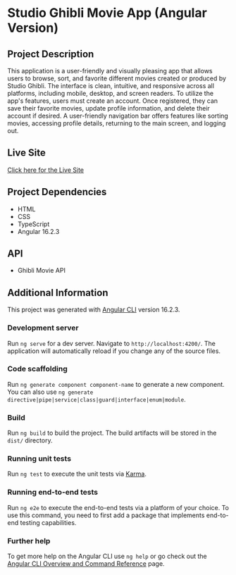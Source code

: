 # Studio Ghibli Movie App (Angular Version)

## Project Description

This application is a user-friendly and visually pleasing app that allows users to browse, sort, and favorite different movies created or produced by Studio Ghibli. The interface is clean, intuitive, and responsive across all platforms, including mobile, desktop, and screen readers. To utilize the app's features, users must create an account. Once registered, they can save their favorite movies, update profile information, and delete their account if desired. A user-friendly navigation bar offers features like sorting movies, accessing profile details, returning to the main screen, and logging out.

## Live Site

[Click here for the Live Site](https://)

## Project Dependencies

- HTML
- CSS
- TypeScript
- Angular 16.2.3

## API

- Ghibli Movie API



## Additional Information

This project was generated with [Angular CLI](https://github.com/angular/angular-cli) version 16.2.3.

### Development server

Run `ng serve` for a dev server. Navigate to `http://localhost:4200/`. The application will automatically reload if you change any of the source files.

### Code scaffolding

Run `ng generate component component-name` to generate a new component. You can also use `ng generate directive|pipe|service|class|guard|interface|enum|module`.

### Build

Run `ng build` to build the project. The build artifacts will be stored in the `dist/` directory.

### Running unit tests

Run `ng test` to execute the unit tests via [Karma](https://karma-runner.github.io).

### Running end-to-end tests

Run `ng e2e` to execute the end-to-end tests via a platform of your choice. To use this command, you need to first add a package that implements end-to-end testing capabilities.

### Further help

To get more help on the Angular CLI use `ng help` or go check out the [Angular CLI Overview and Command Reference](https://angular.io/cli) page.